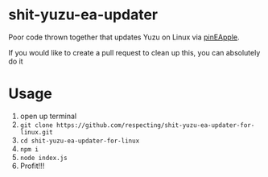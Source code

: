 # shit-yuzu-ea-updater
 Poor code thrown together that updates Yuzu on Linux via [pinEApple](https://pineappleea.github.io/).
 
 If you would like to create a pull request to clean up this, you can absolutely do it

# Usage

1. open up terminal
2. `git clone https://github.com/respecting/shit-yuzu-ea-updater-for-linux.git`
3. `cd shit-yuzu-ea-updater-for-linux`
4. `npm i`
5. `node index.js`
6. Profit!!!
